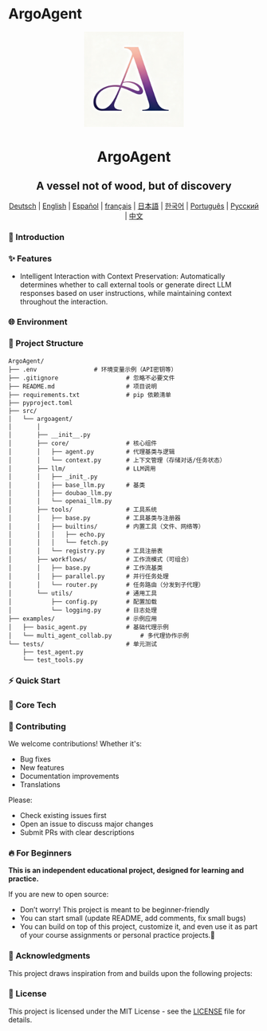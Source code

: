 # ArgoAgent

<div align="center">
  <img src="./pics/logo.png" alt="Logo" width="200">
  <h1 align="center">ArgoAgent</h1>
  <h2 align="center">A vessel not of wood, but of discovery</h2>

</div>
<div align="center">
<!-- Keep these links. Translations will automatically update with the README. -->
  
[Deutsch](https://zdoc.app/de/BV003/ArgoAgent) | 
[English](https://zdoc.app/en/BV003/ArgoAgent) | 
[Español](https://zdoc.app/es/BV003/ArgoAgent) | 
[français](https://zdoc.app/fr/BV003/ArgoAgent) | 
[日本語](https://zdoc.app/ja/BV003/ArgoAgent) | 
[한국어](https://zdoc.app/ko/BV003/ArgoAgent) | 
[Português](https://zdoc.app/pt/BV003/ArgoAgent) | 
[Русский](https://zdoc.app/ru/BV003/ArgoAgent) | 
[中文](https://zdoc.app/zh/BV003/ArgoAgent)

</div>


### 🚀 Introduction



### ✨ Features
- Intelligent Interaction with Context Preservation: Automatically determines whether to call external tools or generate direct LLM responses based on user instructions, while maintaining context throughout the interaction.


### 🌐 Environment



### 📂 Project Structure

```
ArgoAgent/
├── .env                # 环境变量示例（API密钥等）
├── .gitignore                   # 忽略不必要文件
├── README.md                    # 项目说明
├── requirements.txt             # pip 依赖清单
├── pyproject.toml 
├── src/
│   └── argoagent/ 
│       │
│       ├── __init__.py
│       ├── core/                # 核心组件
│       │   ├── agent.py         # 代理基类与逻辑
│       │   └── context.py       # 上下文管理（存储对话/任务状态）
│       ├── llm/                 # LLM调用
│       │   ├── _init_.py         
│       │   ├── base_llm.py      # 基类
│       │   ├── doubao_llm.py          
│       │   └── openai_llm.py       
│       ├── tools/               # 工具系统
│       │   ├── base.py          # 工具基类与注册器
│       │   ├── builtins/        # 内置工具（文件、网络等）
│       │   │   ├── echo.py
│       │   │   └── fetch.py
│       │   └── registry.py      # 工具注册表
│       ├── workflows/           # 工作流模式（可组合）
│       │   ├── base.py          # 工作流基类
│       │   ├── parallel.py      # 并行任务处理
│       │   └── router.py        # 任务路由（分发到子代理）
│       └── utils/               # 通用工具
│           ├── config.py        # 配置加载
│           └── logging.py       # 日志处理
├── examples/                    # 示例应用
│   ├── basic_agent.py           # 基础代理示例
│   └── multi_agent_collab.py        # 多代理协作示例
└── tests/                       # 单元测试
    ├── test_agent.py
    └── test_tools.py
```



### ⚡ Quick Start

### 🎯 Core Tech


### 🤝 Contributing

We welcome contributions! Whether it's:

- Bug fixes
- New features
- Documentation improvements
- Translations

Please:  
- Check existing issues first  
- Open an issue to discuss major changes  
- Submit PRs with clear descriptions  



### 🔥 For Beginners

**This is an independent educational project, designed for learning and practice.**

If you are new to open source:
- Don’t worry! This project is meant to be beginner-friendly 
- You can start small (update README, add comments, fix small bugs) 
- You can build on top of this project, customize it, and even use it as part of your course assignments or personal practice projects.🤪

### 🙏 Acknowledgments
This project draws inspiration from and builds upon the following projects:

### 🎉 License
This project is licensed under the MIT License - see the [LICENSE](LICENSE) file for details.
